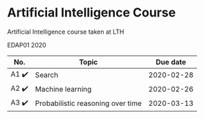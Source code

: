 # Artificial Intelligence Course

Artificial Intelligence course taken at LTH

EDAP01 2020

| No. | Topic                             | Due date   |
| --- | --------------------------------- | ---------- |
| A1 :heavy_check_mark: | Search                            | 2020-02-28 |
| A2 :heavy_check_mark: | Machine learning| 2020-02-26 |
| A3 :heavy_check_mark: | Probabilistic reasoning over time | 2020-03-13 |
